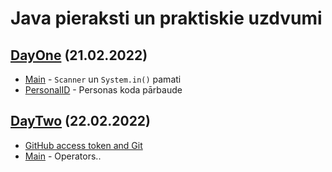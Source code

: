 # Java pieraksti un praktiskie uzdvumi

## [DayOne](src/main/java/io/codelex/notes/DayOne) (21.02.2022)
- [Main](src/main/java/io/codelex/notes/DayOne/Main.java) - `Scanner` un `System.in()` pamati
- [PersonalID](src/main/java/io/codelex/notes/DayOne/PersonalID.java) - Personas koda pārbaude

## [DayTwo](src/main/java/io/codelex/notes/DayTwo) (22.02.2022)
- [GitHub access token and Git](https://stackoverflow.com/questions/68775869/support-for-password-authentication-was-removed-please-use-a-personal-access-to)
- [Main](src/main/java/io/codelex/notes/DayTwo/Main.java) - Operators..